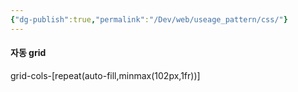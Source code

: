 ```yaml
---
{"dg-publish":true,"permalink":"/Dev/web/useage_pattern/css/"}
---
```



#### 자동 grid 
grid-cols-[repeat(auto-fill,minmax(102px,1fr))]


